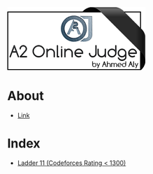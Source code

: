 <img src="img/a2oj.png">

# About

* [Link](https://a2oj.com/)

# Index

- [Ladder 11 (Codeforces Rating < 1300)](11.md)